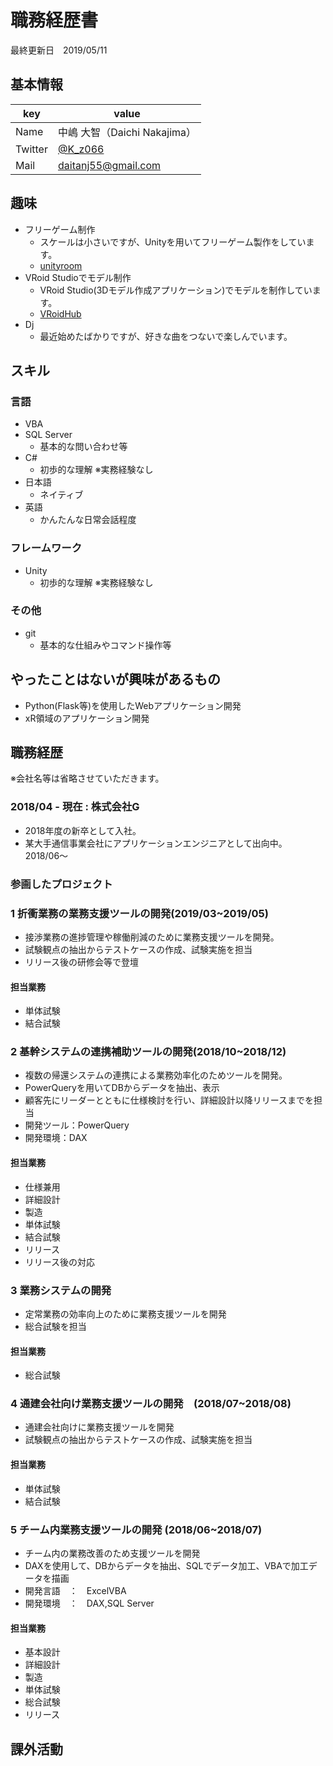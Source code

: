 # 職務経歴書

最終更新日　2019/05/11

## 基本情報

|key|value|
|---|-----|
|Name|中嶋 大智（Daichi Nakajima）|
|Twitter|[@K_z066](https://twitter.com/K_z066)|
|Mail|daitanj55@gmail.com|

## 趣味

- フリーゲーム制作
  - スケールは小さいですが、Unityを用いてフリーゲーム製作をしています。
  - [unityroom](https://unityroom.com/users/rah5pzefl8j3o46nmubg)
- VRoid Studioでモデル制作
  - VRoid Studio(3Dモデル作成アプリケーション)でモデルを制作しています。
  - [VRoidHub](https://hub.vroid.com/users/29107248)
- Dj
  - 最近始めたばかりですが、好きな曲をつないで楽しんでいます。

## スキル

### 言語

- VBA
- SQL Server
  - 基本的な問い合わせ等
- C#
  - 初歩的な理解 ※実務経験なし
- 日本語
  - ネイティブ
- 英語
  - かんたんな日常会話程度

### フレームワーク

- Unity
  - 初歩的な理解 ※実務経験なし

### その他

- git
  - 基本的な仕組みやコマンド操作等

## やったことはないが興味があるもの

- Python(Flask等)を使用したWebアプリケーション開発
- xR領域のアプリケーション開発

## 職務経歴

※会社名等は省略させていただきます。

### 2018/04 - 現在 : 株式会社G

- 2018年度の新卒として入社。
- 某大手通信事業会社にアプリケーションエンジニアとして出向中。2018/06〜

### 参画したプロジェクト

### 1 折衝業務の業務支援ツールの開発(2019/03~2019/05)

- 接渉業務の進捗管理や稼働削減のために業務支援ツールを開発。
- 試験観点の抽出からテストケースの作成、試験実施を担当
- リリース後の研修会等で登壇

#### 担当業務

- 単体試験
- 結合試験

### 2 基幹システムの連携補助ツールの開発(2018/10~2018/12)

- 複数の帰還システムの連携による業務効率化のためツールを開発。
- PowerQueryを用いてDBからデータを抽出、表示
- 顧客先にリーダーとともに仕様検討を行い、詳細設計以降リリースまでを担当
- 開発ツール：PowerQuery
- 開発環境：DAX

#### 担当業務

- 仕様兼用
- 詳細設計
- 製造
- 単体試験
- 結合試験
- リリース
- リリース後の対応

### 3 業務システムの開発

- 定常業務の効率向上のために業務支援ツールを開発
- 総合試験を担当

#### 担当業務

- 総合試験

### 4 通建会社向け業務支援ツールの開発　(2018/07~2018/08)

- 通建会社向けに業務支援ツールを開発
- 試験観点の抽出からテストケースの作成、試験実施を担当

#### 担当業務

- 単体試験
- 結合試験


### 5 チーム内業務支援ツールの開発 (2018/06~2018/07)

- チーム内の業務改善のため支援ツールを開発
- DAXを使用して、DBからデータを抽出、SQLでデータ加工、VBAで加工データを描画
- 開発言語　：　ExcelVBA
- 開発環境　：　DAX,SQL Server

#### 担当業務

- 基本設計
- 詳細設計
- 製造
- 単体試験
- 総合試験
- リリース

## 課外活動